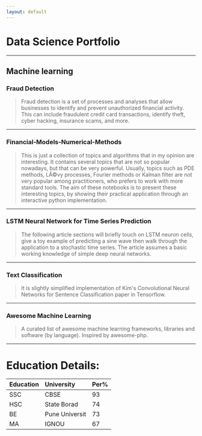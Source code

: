 ```yaml
---
layout: default
---
```


# Data Science Portfolio
---
## Machine learning

### Fraud Detection

> Fraud detection is a set of processes and analyses that allow businesses to identify and prevent unauthorized financial activity. This can include fraudulent credit card transactions, identify theft, cyber hacking, insurance scams, and more.

---
### Financial-Models-Numerical-Methods

> This is just a collection of topics and algorithms that in my opinion are interesting.
> It contains several topics that are not so popular nowadays, but that can be very powerful. Usually, topics such as PDE methods, LÃ©vy processes, Fourier methods or Kalman filter are not very popular among practitioners, who prefers to work with more standard tools.
The aim of these notebooks is to present these interesting topics, by showing their practical application through an interactive python implementation.

---
### LSTM Neural Network for Time Series Prediction

> The following article sections will briefly touch on LSTM neuron cells, give a toy example of predicting a sine wave then walk through the application to a stochastic time series. The article assumes a basic working knowledge of simple deep neural networks.


---
### Text Classification

> It is slightly simplified implementation of Kim's Convolutional Neural Networks for Sentence Classification paper in Tensorflow.


---
### Awesome Machine Learning

> A curated list of awesome machine learning frameworks, libraries and software (by language). Inspired by awesome-php.


---

# Education Details: 

| Education    | University        | Per%  |
|:-------------|:------------------|:------|
| SSC          | CBSE              | 93    |
| HSC          | State Borad       | 74    |
| BE           | Pune Universit    | 73    |
| MA           | IGNOU             | 67    |
